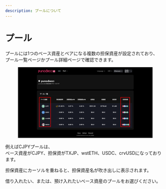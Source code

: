 ```yaml
---
description: プールについて
---
```


# プール

プールには1つのベース資産とペアになる複数の担保資産が設定されており、\
プール一覧ページかプール詳細ページで確認できます。&#x20;

<figure><img src="../.gitbook/assets/Group 3.png" alt=""><figcaption></figcaption></figure>

例えばCJPYプールは、\
ベース資産がCJPY、担保資がTXJP、wstETH、USDC、crvUSDになっております。

担保資産にカーソルを重ねると、担保資産名が吹き出しに表示されます。

借り入れたい、または、預け入れたいベース資産のプールをお選びください。
